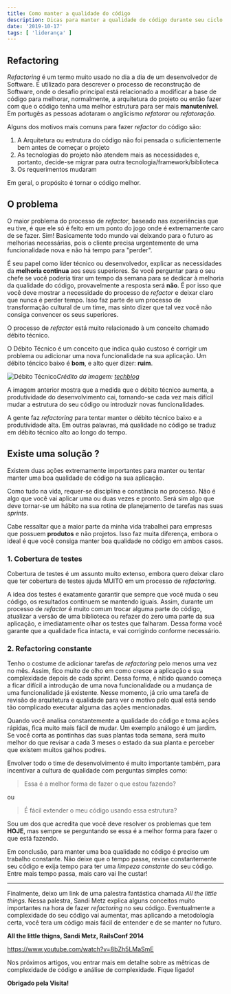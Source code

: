 ```yaml
---
title: Como manter a qualidade do código
description: Dicas para manter a qualidade do código durante seu ciclo de vida
date: '2019-10-17'
tags: [ 'liderança' ]
---
```


## Refactoring

*Refactoring* é um termo muito usado no dia a dia de um desenvolvedor de Software. É utilizado para descrever o processo de reconstrução de Software, onde o desafio principal está relacionado a modificar a base de código para melhorar, normalmente, a arquitetura do projeto ou então fazer com que o código tenha uma melhor estrutura para ser mais **manutenível**. Em portugês as pessoas adotaram o anglicismo *refatorar* ou *refatoração*.

Alguns dos motivos mais comuns para fazer *refactor* do código são:

1. A Arquitetura ou estrutura do código não foi pensada o suficientemente bem antes de começar o projeto
2. As tecnologias do projeto não atendem mais as necessidades e, portanto, decide-se migrar para outra tecnologia/framework/biblioteca
3. Os requerimentos mudaram

Em geral, o propósito é tornar o código melhor.

## O problema

O maior problema do processo de *refactor*, baseado nas experiências que eu tive, é que ele só é feito em um ponto do jogo onde é extremamente caro de se fazer. Sim! Basicamente todo mundo vai deixando para o futuro as melhorias necessárias, pois o cliente precisa urgentemente de uma funcionalidade nova e não há tempo para "perder".

É seu papel como líder técnico ou desenvolvedor, explicar as necessidades da **melhoria continua** aos seus superiores. Se você perguntar para o seu chefe se você poderia tirar um tempo da semana para se dedicar à melhoria da qualidade do código, provavelmente a resposta será **não**. É por isso que você deve mostrar a necessidade do processo de *refactor* e deixar claro que nunca é perder tempo. Isso faz parte de um processo de transformação cultural de um time, mas sinto dizer que tal vez você não consiga convencer os seus superiores.

O processo de *refactor* está muito relacionado à um conceito chamado débito técnico.

O Débito Técnico é um conceito que indica quão custoso é corrigir um problema ou adicionar uma nova funcionalidade na sua aplicação. Um débito téncico baixo é **bom**, e alto quer dizer: **ruim**.

![Débito Técnico](/assets/technical_debt.png)*Crédito da imagem: [techblog](http://techblog.kuka-atx.com/index.php/2017/03/08/its-never-too-early-to-do-the-right-thing/)*

A imagem anterior mostra que a medida que o débito técnico aumenta, a produtividade do desenvolvimento cai, tornando-se cada vez mais difícil mudar a estrutura do seu código ou introduzir novas funcionalidades.

A gente faz *refactoring* para tentar manter o débito técnico baixo e a produtividade alta. Em outras palavras, má qualidade no código se traduz em débito técnico alto ao longo do tempo.

## Existe uma solução ?

Existem duas ações extremamente importantes para manter ou tentar manter uma boa qualidade de código na sua aplicação.

Como tudo na vida, requer-se disciplina e constância no processo. Não é algo que você vai aplicar uma ou duas vezes e pronto. Será sim algo que deve tornar-se um hábito na sua rotina de planejamento de tarefas nas suas *sprints*.

Cabe ressaltar que a maior parte da minha vida trabalhei para empresas que possuem **produtos** e não projetos. Isso faz muita diferença, embora o ideal é que você consiga manter boa qualidade no código em ambos casos.

### 1. Cobertura de testes

Cobertura de testes é um assunto muito extenso, embora quero deixar claro que ter cobertura de testes ajuda MUITO em um processo de *refactoring*.

A idea dos testes é exatamente garantir que sempre que você muda o seu código, os resultados continuem se mantendo iguais. Assim, durante um processo de *refactor* é muito comum trocar alguma parte do código, atualizar a versão de uma biblioteca ou refazer do zero uma parte da sua aplicação, e imediatamente olhar os testes que falharam. Dessa forma você garante que a qualidade fica intacta, e vai corrigindo conforme necessário.

### 2. Refactoring constante

Tenho o costume de adicionar tarefas de *refactoring* pelo menos uma vez no mês. Assim, fico muito de olho em como cresce a aplicação e sua complexidade depois de cada sprint. Dessa forma, é nítido quando começa a ficar difícil a introdução de uma nova funcionalidade ou a mudança de uma funcionalidade já existente. Nesse momento, já crio uma tarefa de revisão de arquitetura e qualidade para ver o motivo pelo qual está sendo tão complicado executar alguma das ações mencionadas.

Quando você analisa constantemente a qualidade do código e toma ações rápidas, fica muito mais fácil de mudar. Um exemplo análogo é um jardim. Se você corta as pontinhas das suas plantas toda semana, será muito melhor do que revisar a cada 3 meses o estado da sua planta e perceber que existem muitos galhos podres.

Envolver todo o time de desenvolvimento é muito importante também, para incentivar a cultura de qualidade com perguntas simples como:

> Essa é a melhor forma de fazer o que estou fazendo?

ou

> É fácil extender o meu código usando essa estrutura?

Sou um dos que acredita que você deve resolver os problemas que tem **HOJE**, mas sempre se perguntando se essa é a melhor forma para fazer o que está fazendo.

Em conclusão, para manter uma boa qualidade no código é preciso um trabalho constante. Não deixe que o tempo passe, revise constantemente seu código e exija tempo para ter uma *limpeza constante* do seu código. Entre mais tempo passa, mais caro vai lhe custar!

---------

Finalmente, deixo um link de uma palestra fantástica chamada *All the little things*. Nessa palestra, Sandi Metz explica alguns conceitos muito importantes na hora de fazer *refactoring* no seu código. Eventualmente a complexidade do seu código vai aumentar, mas aplicando a metodologia certa, você tera um código mais fácil de entender e de se manter no futuro.

**All the little thigns, Sandi Metz, RailsConf 2014**

https://www.youtube.com/watch?v=8bZh5LMaSmE

Nos próximos artigos, vou entrar mais em detalhe sobre as mêtricas de complexidade de código e análise de complexidade. Fique ligado!

**Obrigado pela Visita!**
